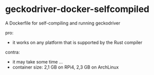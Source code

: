 # geckodriver-docker-selfcompiled

A Dockerfile for self-compiling and running geckodriver

pro:
- it works on any platform that is supported by the Rust compiler

contra:
- it may take some time ...
- container size: 2,1 GB on RPi4, 2,3 GB on ArchLinux 